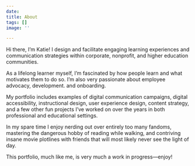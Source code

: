 ```yaml
---
date: 
title: About
tags: []
image: ''

---
```

Hi there, I’m Katie! I design and facilitate engaging learning experiences and communication strategies within corporate, nonprofit, and higher education communities.

As a lifelong learner myself, I’m fascinated by how people learn and what motivates them to do so. I’m also very passionate about employee advocacy, development. and onboarding.

My portfolio includes examples of digital communication campaigns, digital accessibility, instructional design, user experience design, content strategy, and a few other fun projects I’ve worked on over the years in both professional and educational settings.

In my spare time I enjoy nerding out over entirely too many fandoms, mastering the dangerous hobby of reading while walking, and contriving insane movie plotlines with friends that will most likely never see the light of day.

This portfolio, much like me, is very much a work in progress—enjoy!